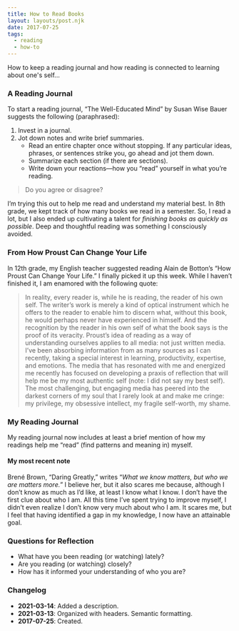 ```yaml
---
title: How to Read Books
layout: layouts/post.njk
date: 2017-07-25
tags:
  - reading
  - how-to
---
```

How to keep a reading journal and how reading is connected to learning about one's self...
<!-- excerpt -->

### A Reading Journal
To start a reading journal, “The Well-Educated Mind” by Susan Wise Bauer suggests the following (paraphrased): 
1. Invest in a journal. 
2. Jot down notes and write brief summaries. 
    * Read an entire chapter once without stopping. If any particular ideas, phrases, or sentences strike you, go ahead and jot them down. 
    * Summarize each section (if there are sections). 
    * Write down your reactions—how you “read” yourself in what you’re reading. 

> Do you agree or disagree?

I’m trying this out to help me read and understand my material best. In 8th grade, we kept track of how many books we read in a semester. So, I read a lot, but I also ended up cultivating a talent for *finishing books as quickly as possible*. Deep and thoughtful reading was something I consciously avoided.

### From How Proust Can Change Your Life

In 12th grade, my English teacher suggested reading Alain de Botton’s “How Proust Can Change Your Life.” I finally picked it up this week. While I haven’t finished it, I am enamored with the following quote: 
> In reality, every reader is, while he is reading, the reader of his own self. The writer’s work is merely a kind of optical instrument which he offers to the reader to enable him to discern what, without this book, he would perhaps never have experienced in himself. And the recognition by the reader in his own self of what the book says is the proof of its veracity.
Proust’s idea of reading as a way of understanding ourselves applies to all media: not just written media. I’ve been absorbing information from as many sources as I can recently, taking a special interest in learning, productivity, expertise, and emotions.
The media that has resonated with me and energized me recently has focused on developing a praxis of reflection that will help me be my most authentic self (note: I did not say my best self). The most challenging, but engaging media has peered into the darkest corners of my soul that I rarely look at and make me cringe: my privilege, my obsessive intellect, my fragile self-worth, my shame.

### My Reading Journal
My reading journal now includes at least a brief mention of how my readings help me “read” (find patterns and meaning in) myself. 

#### My most recent note
Brené Brown, “Daring Greatly,” writes “*What we know matters, but who we are matters more.*” I believe her, but it also scares me because, although I don’t know as much as I’d like, at least I know what I know. I don’t have the first clue about who I am. All this time I’ve spent trying to improve myself, I didn’t even realize I don’t know very much about who I am. It scares me, but I feel that having identified a gap in my knowledge, I now have an attainable goal.

### Questions for Reflection
* What have you been reading (or watching) lately?
* Are you reading (or watching) closely? 
* How has it informed your understanding of who you are?

### Changelog
* **2021-03-14**: Added a description.
* **2021-03-13**: Organized with headers. Semantic formatting. 
* **2017-07-25**: Created.
